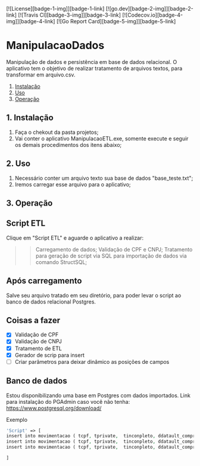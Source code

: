 [![License][badge-1-img]][badge-1-link]
[![go.dev][badge-2-img]][badge-2-link]
[![Travis CI][badge-3-img]][badge-3-link]
[![Codecov.io][badge-4-img]][badge-4-link]
[![Go Report Card][badge-5-img]][badge-5-link]

# ManipulacaoDados
Manipulação de dados e persistência em base de dados relacional. O aplicativo tem o objetivo de realizar tratamento de arquivos textos, para transformar em arquivo.csv.

1. [Instalação](#1-instalação)
2. [Uso](#2-Uso)
3. [Operação](#3-Operação)

## 1. Instalação

1. Faça o chekout da pasta projetos;
2. Vai conter o aplicativo ManipulacaoETL.exe, somente execute e seguir os demais procedimentos dos itens abaixo;

## 2. Uso

1. Necessário conter um arquivo texto sua base de dados "base_teste.txt";
2. Iremos carregar esse arquivo para o aplicativo;

## 3. Operação

## Script ETL 
Clique em "Script ETL" e aguarde o aplicativo a realizar: 
>> Carregamento de dados;
> Validação de CPF e CNPJ;
> Tratamento para geração de script via SQL para importação de dados via comando StructSQL; 

## Após carregamento
Salve seu arquivo tratado em seu diretório, para poder levar o script ao banco de dados relacional Postgres.

## Coisas a fazer

- [x] Validação de CPF
- [x] Validação de CNPJ
- [x] Tratamento de ETL
- [x] Gerador de scrip para insert
- [ ] Criar parâmetros para deixar dinâmico as posições de campos

## Banco de dados
Estou disponibilizando uma base em Postgres com dados importados. Link para instalação do PGAdmin caso você não tenha: https://www.postgresql.org/download/

Exemplo  

```php
'Script' => [
insert into movimentacao ( tcpf, tprivate,  tinconpleto, ddatault_compra, ntickt_medio,  ntickt_ult_compra, tcnpj_loja_freq, tcnpj_loja_ult_compra)  values ('04109164125','0','0','NULL','NULL','NULL','NULL','NULL');
insert into movimentacao ( tcpf, tprivate,  tinconpleto, ddatault_compra, ntickt_medio,  ntickt_ult_compra, tcnpj_loja_freq, tcnpj_loja_ult_compra)  values ('05818942198','0','0','NULL','NULL','NULL','NULL','NULL');
insert into movimentacao ( tcpf, tprivate,  tinconpleto, ddatault_compra, ntickt_medio,  ntickt_ult_compra, tcnpj_loja_freq, tcnpj_loja_ult_compra)  values ('76901343949','0','0','NULL','NULL','NULL','NULL','NULL');

]
```
